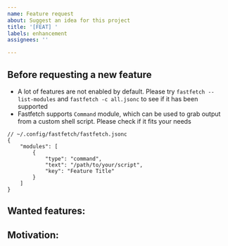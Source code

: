 ```yaml
---
name: Feature request
about: Suggest an idea for this project
title: '[FEAT] '
labels: enhancement
assignees: ''

---
```


## Before requesting a new feature

* A lot of features are not enabled by default. Please try `fastfetch --list-modules` and `fastfetch -c all.jsonc` to see if it has been supported
* Fastfetch supports `Command` module, which can be used to grab output from a custom shell script. Please check if it fits your needs

```jsonc
// ~/.config/fastfetch/fastfetch.jsonc
{
    "modules": [
        {
            "type": "command",
            "text": "/path/to/your/script",
            "key": "Feature Title"
        }
    ]
}
```

## Wanted features:

<!-- Your features here -->

## Motivation:

<!-- Your motivation here -->
